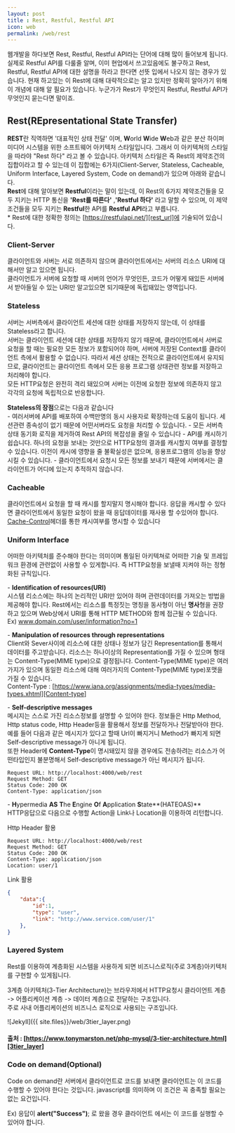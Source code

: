 ```yaml
---
layout: post
title : Rest, Restful, Restful API
icon: web
permalink: /web/rest
---
```


웹개발을 하다보면 Rest, Restful, Restful API라는 단어에 대해 많이 들어보게 됩니다. 실제로 Restful API를 다룰줄 알며, 이미 현업에서 쓰고있음에도 불구하고 Rest, Restful, Restful API에 대한 설명을 하라고 한다면 선뜻 입에서 나오지 않는 경우가 있습니다. 현재 하고있는 이 Rest에 대해 대략적으로는 알고 있지만 정확히 알아가기 위해 이 개념에 대해 알 필요가 있습니다. 누군가가 Rest가 무엇인지 Restful, Restful API가 무엇인지 묻는다면 말이죠.

## Rest(REpresentational State Transfer)

**REST**란 직역하면 '대표적인 상태 전달' 이며, **W**orld **W**ide **W**eb과 같은 분산 하이퍼미디어 시스템을 위한 소프트웨어 아키텍처 스타일입니다. 그래서 이 아키텍쳐의 스타일을 따라야 "Rest 하다" 라고 볼 수 있습니다. 아키텍처 스타일은 즉 Rest의 제약조건의 집합이라고 할 수 있는데 이 집합에는 6가지(Client-Server, Stateless, Cacheable, Uniform Interface, Layered System, Code on demand)가 있으며 아래와 같습니다.  
 **Rest**에 대해 알아보면 **Restful**이라는 말이 있는데, 이 Rest의 6가지 제약조건들을 모두 지키는 HTTP 통신을 **'Rest를 따른다'** ,**'Restful 하다'** 라고 말할 수 있으며, 이 제약조건들을 모두 지키는 **Restful**한 API를 **Restful API**라고 부릅니다.  
\* Rest에 대한 정확한 정의는 [https://restfulapi.net/][rest_url]에 기술되어 있습니다.

### Client-Server

클라이언트와 서버는 서로 의존하지 않으며 클라이언트에서는 서버의 리소스 URI에 대해서만 알고 있으면 됩니다.  
클라이언트가 서버에 요청할 때 서버의 언어가 무엇인든, 코드가 어떻게 돼있든 서버에서 받아들일 수 있는 URI만 알고있으면 되기때문에 독립돼있는 영역입니다.

### Stateless

서버는 서버측에서 클라이언트 세션에 대한 상태를 저장하지 않는데, 이 상태를 Stateless라고 합니다.  
서버는 클라이언트 세션에 대한 상태를 저장하지 않기 때문에, 클라이언트에서 서버로 요청을 할 때는 필요한 모든 정보가 포함되어야 하며, 서버에 저장된 Context를 클라이언트 측에서 활용할 수 없습니다. 따라서 세션 상태는 전적으로 클라이언트에서 유지되므로, 클라이언트는 클라이언트 측에서 모든 응용 프로그램 상태관련 정보를 저장하고 처리해야 합니다.  
모든 HTTP요청은 완전히 격리 돼있으며 서버는 이전에 요청한 정보에 의존하지 않고 각각의 요청에 독립적으로 반응합니다.

**Stateless의 장점**으로는 다음과 같습니다  
\- 여러서버에 API를 배포하여 수백만명의 동시 사용자로 확장하는데 도움이 됩니다. 세션관련 종속성이 없기 때문에 어떤서버라도 요청을 처리할 수 있습니다.
\- 모든 서버측 상태 동기화 로직을 제거하여 Rest API의 복잡성을 줄일 수 있습니다
\- API를 캐시하기 쉽습니다. 하나의 요청을 보내는 것만으로 HTTP요청의 결과를 캐시할지 여부를 결정할 수 있습니다. 이전이 캐시에 영향을 줄 불확실성은 없으며, 응용프로그램의 성능을 향상시킬 수 있습니다.
\- 클라이언트에서 요청시 모든 정보를 보내기 때문에 서버에서는 클라이언트가 어디에 있는지 추적하지 않습니다.

### Cacheable

클라이언트에서 요청을 할 때 캐시를 할지말지 명시해야 합니다. 응답을 캐시할 수 있다면 클라이언트에서 동일한 요청이 왔을 때 응답데이터를 재사용 할 수있어야 합니다.  
[Cache-Control][cache]헤더를 통한 캐시여부를 명시할 수 있습니다

### Uniform Interface

어떠한 아키텍처를 준수해야 한다는 의미이며 통일된 아키텍쳐로 어떠한 기술 및 프레임워크 환경에 관련없이 사용할 수 있게합니다. 즉 HTTP요청을 보낼때 지켜야 하는 정형화된 규칙입니다.

\- **Identification of resources(URI)**  
시스템 리소스에는 하나의 논리적인 URI만 있어야 하며 관련데이터를 가져오는 방법을 제공해야 합니다. Rest에서는 리소스를 특정짓는 명칭을 동사형이 아닌 **명사**형을 권장하고 있으며 Web상에서 URI를 통해 HTTP METHOD와 함께 접근될 수 있습니다.  
Ex) www.domain.com/user/information?no=1  

\- **Manipulation of resources through representations**  
Client와 Sever사이에 리소스에 대한 상태나 정보가 담긴 Representation를 통해서 데이터를 주고받습니다. 리소스는 하나이상의 Representation를 가질 수 있으며 형태는 Content-Type(MIME type)으로 결정됩니다. Content-Type(MIME type)은 여러가지가 있으며 동일한 리소스에 대해 여러가지의 Content-Type(MIME type)포맷을 가질 수 있습니다.  
Content-Type : [https://www.iana.org/assignments/media-types/media-types.xhtml][Content-type]  

\- **Self-descriptive messages**  
메시지는 스스로 가진 리소스정보를 설명할 수 있어야 한다. 정보들은 Http Method, Http status code, Http Header등을 활용해서 정보를 전달하거나 전달받아야 한다.  
예를 들어 다음과 같은 메시지가 있다고 할때 Url이 빠지거니 Method가 빠지게 되면 Self-descriptive message가 아니게 됩니다.  
또한 Header에 **Content-Type**이 명시돼있지 않을 경우에도 전송하려는 리소스가 어떤타입인지 불분명해서 Self-descriptive message가 아닌 메시지가 됩니다.

```console
Request URL: http://localhost:4000/web/rest
Request Method: GET
Status Code: 200 OK
Content-Type: application/json
```

\- **H**ypermedia **AS** **T**he **E**ngine **O**f **A**pplication **S**tate**(HATEOAS)**  
HTTP응답으로 다음으로 수행할 Action을 Link나 Location을 이용하여 리턴합니다.

Http Header 활용

```console
Request URL: http://localhost:4000/web/rest
Request Method: GET
Status Code: 200 OK
Content-Type: application/json
Location: user/1
```

Link 활용

```json
{
    "data":{
        "id":1,
        "type": "user",
        "link": "http://www.service.com/user/1"
    },
}
```

### Layered System

Rest를 이용하여 계층화된 시스템을 사용하게 되면 비즈니스로직(주로 3계층)아키텍처를 구현할 수 있게됩니다.

3계층 아키텍처(3-Tier Architecture)는 브라우저에서 HTTP요청시 클라이언트 계층 -> 어플리케이션 계층 -> 데이터 계층으로 전달하는 구조입니다.  
주로 사내 어플리케이션의 비즈니스 로직으로 사용되는 구조입니다.

![Jekyll]({{ site.files}}/web/3tier_layer.png)

#### 출처 : [https://www.tonymarston.net/php-mysql/3-tier-architecture.html][3tier_layer]

### Code on demand(Optional)

Code on demand란 서버에서 클라이언트로 코드를 보내면 클라이언트는 이 코드를 수행할 수 있어야 한다는 것입니다. javascript를 의미하며 이 조건은 꼭 충족할 필요는 없는 요건입니다.

Ex) 응답이 **alert("Success")**; 로 왔을 경우 클라이언트 에서는 이 코드를 실행할 수 있어야 합니다.

[rest_url]: https://restfulapi.net/
[cache]: https://developer.mozilla.org/ko/docs/Web/HTTP/Caching
[3tier_layer]: https://www.tonymarston.net/php-mysql/3-tier-architecture.html
[Content-type]: https://www.iana.org/assignments/media-types/media-types.xhtml
